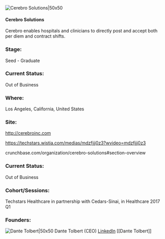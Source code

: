 

![Cerebro Solutions|50x50](https://apimg.techstars.com/connect/images/image_files/58eeaf2d9c66a96c0e000033/original/Alice_Jo_-_Cerebro_Logo_%281%29.jpg)

#### Cerebro Solutions
Cerebro enables hospitals and clinicians to directly post and accept both per diem and contract shifts.

### Stage: 
Seed - Graduate 

### Current Status: 
Out of Business

### Where:
Los Angeles, California, United States

### Site:
http://cerebroinc.com

https://techstars.wistia.com/medias/mdzfjjj0z3?wvideo=mdzfjjj0z3

crunchbase.com/organization/cerebro-solutions#section-overview

### Current Status: 
Out of Business

### Cohort/Sessions: 
Techstars Healthcare in partnership with Cedars-Sinai, in Healthcare 2017 Q1

### Founders: 

![Dante Tolbert|50x50](http://s3.amazonaws.com/ts-accel-connect-uploads/images/image_files/58eeb0609c66a96c0e000034/original/Alice_Jo_-_Dante_Tolbert_-_Cerebro.png) Dante Tolbert (CEO) [LinkedIn](https://linkedin.com/in/dantetolbert) [[Dante Tolbert]]


